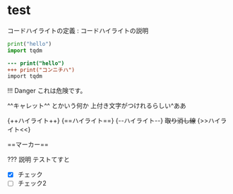 # test


コードハイライトの定義
:   コードハイライトの説明

``` python hl_lines="2"
print("hello")
import tqdm
```

```diff
--- print("hello")
+++ print("コンニチハ")
import tqdm
```

!!! Danger
    これは危険です。


^^キャレット^^ とかいう何か
上付き文字がつけれるらしい^ああ

{++ハイライト++}
{==ハイライト==}
{--ハイライト--}
~~取り消し線~~
{>>ハイライト<<}

==マーカー==

??? 説明
    テストてすと


* [x] チェック
* [ ] チェック2
